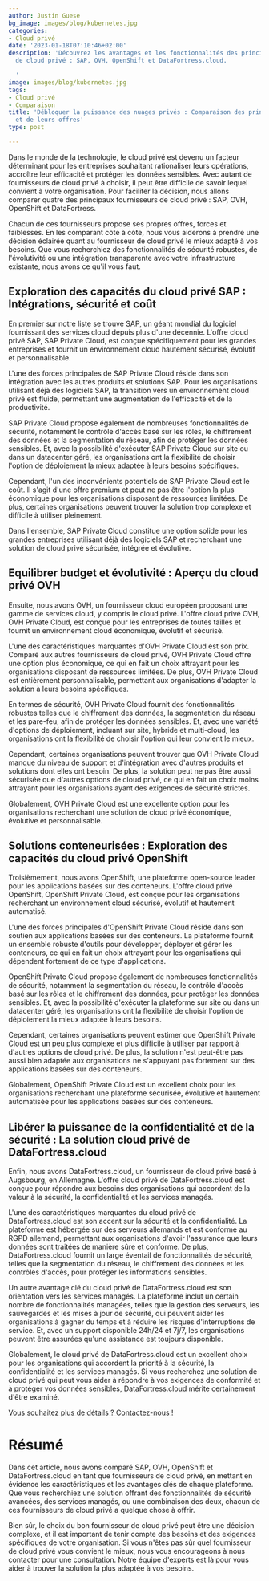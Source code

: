 ```yaml
---
author: Justin Guese
bg_image: images/blog/kubernetes.jpg
categories:
- Cloud privé
date: '2023-01-18T07:10:46+02:00'
description: 'Découvrez les avantages et les fonctionnalités des principaux fournisseurs
  de cloud privé : SAP, OVH, OpenShift et DataFortress.cloud.

  '
image: images/blog/kubernetes.jpg
tags:
- Cloud privé
- Comparaison
title: 'Débloquer la puissance des nuages privés : Comparaison des principaux fournisseurs
  et de leurs offres'
type: post

---
```

Dans le monde de la technologie, le cloud privé est devenu un facteur déterminant pour les entreprises souhaitant rationaliser leurs opérations, accroître leur efficacité et protéger les données sensibles.  Avec autant de fournisseurs de cloud privé à choisir, il peut être difficile de savoir lequel convient à votre organisation. Pour faciliter la décision, nous allons comparer quatre des principaux fournisseurs de cloud privé : SAP, OVH, OpenShift et DataFortress.

Chacun de ces fournisseurs propose ses propres offres, forces et faiblesses. En les comparant côte à côte, nous vous aiderons à prendre une décision éclairée quant au fournisseur de cloud privé le mieux adapté à vos besoins. Que vous recherchiez des fonctionnalités de sécurité robustes, de l'évolutivité ou une intégration transparente avec votre infrastructure existante, nous avons ce qu'il vous faut.

## Exploration des capacités du cloud privé SAP : Intégrations, sécurité et coût

En premier sur notre liste se trouve SAP, un géant mondial du logiciel fournissant des services cloud depuis plus d'une décennie. L'offre cloud privé SAP, SAP Private Cloud, est conçue spécifiquement pour les grandes entreprises et fournit un environnement cloud hautement sécurisé, évolutif et personnalisable.

L'une des forces principales de SAP Private Cloud réside dans son intégration avec les autres produits et solutions SAP. Pour les organisations utilisant déjà des logiciels SAP, la transition vers un environnement cloud privé est fluide, permettant une augmentation de l'efficacité et de la productivité.

SAP Private Cloud propose également de nombreuses fonctionnalités de sécurité, notamment le contrôle d'accès basé sur les rôles, le chiffrement des données et la segmentation du réseau, afin de protéger les données sensibles.  Et, avec la possibilité d'exécuter SAP Private Cloud sur site ou dans un datacenter géré, les organisations ont la flexibilité de choisir l'option de déploiement la mieux adaptée à leurs besoins spécifiques.

Cependant, l'un des inconvénients potentiels de SAP Private Cloud est le coût. Il s'agit d'une offre premium et peut ne pas être l'option la plus économique pour les organisations disposant de ressources limitées. De plus, certaines organisations peuvent trouver la solution trop complexe et difficile à utiliser pleinement.

Dans l'ensemble, SAP Private Cloud constitue une option solide pour les grandes entreprises utilisant déjà des logiciels SAP et recherchant une solution de cloud privé sécurisée, intégrée et évolutive.

## Equilibrer budget et évolutivité : Aperçu du cloud privé OVH

Ensuite, nous avons OVH, un fournisseur cloud européen proposant une gamme de services cloud, y compris le cloud privé. L'offre cloud privé OVH, OVH Private Cloud, est conçue pour les entreprises de toutes tailles et fournit un environnement cloud économique, évolutif et sécurisé.

L'une des caractéristiques marquantes d'OVH Private Cloud est son prix. Comparé aux autres fournisseurs de cloud privé, OVH Private Cloud offre une option plus économique, ce qui en fait un choix attrayant pour les organisations disposant de ressources limitées. De plus, OVH Private Cloud est entièrement personnalisable, permettant aux organisations d'adapter la solution à leurs besoins spécifiques.

En termes de sécurité, OVH Private Cloud fournit des fonctionnalités robustes telles que le chiffrement des données, la segmentation du réseau et les pare-feu, afin de protéger les données sensibles.  Et, avec une variété d'options de déploiement, incluant sur site, hybride et multi-cloud, les organisations ont la flexibilité de choisir l'option qui leur convient le mieux.

Cependant, certaines organisations peuvent trouver que OVH Private Cloud manque du niveau de support et d'intégration avec d'autres produits et solutions dont elles ont besoin.  De plus, la solution peut ne pas être aussi sécurisée que d'autres options de cloud privé, ce qui en fait un choix moins attrayant pour les organisations ayant des exigences de sécurité strictes.

Globalement, OVH Private Cloud est une excellente option pour les organisations recherchant une solution de cloud privé économique, évolutive et personnalisable.

## Solutions conteneurisées : Exploration des capacités du cloud privé OpenShift

Troisièmement, nous avons OpenShift, une plateforme open-source leader pour les applications basées sur des conteneurs. L'offre cloud privé OpenShift, OpenShift Private Cloud, est conçue pour les organisations recherchant un environnement cloud sécurisé, évolutif et hautement automatisé.

L'une des forces principales d'OpenShift Private Cloud réside dans son soutien aux applications basées sur des conteneurs. La plateforme fournit un ensemble robuste d'outils pour développer, déployer et gérer les conteneurs, ce qui en fait un choix attrayant pour les organisations qui dépendent fortement de ce type d'applications.

OpenShift Private Cloud propose également de nombreuses fonctionnalités de sécurité, notamment la segmentation du réseau, le contrôle d'accès basé sur les rôles et le chiffrement des données, pour protéger les données sensibles.  Et, avec la possibilité d'exécuter la plateforme sur site ou dans un datacenter géré, les organisations ont la flexibilité de choisir l'option de déploiement la mieux adaptée à leurs besoins.

Cependant, certaines organisations peuvent estimer que OpenShift Private Cloud est un peu plus complexe et plus difficile à utiliser par rapport à d'autres options de cloud privé. De plus, la solution n'est peut-être pas aussi bien adaptée aux organisations ne s'appuyant pas fortement sur des applications basées sur des conteneurs.

Globalement, OpenShift Private Cloud est un excellent choix pour les organisations recherchant une plateforme sécurisée, évolutive et hautement automatisée pour les applications basées sur des conteneurs.

## Libérer la puissance de la confidentialité et de la sécurité : La solution cloud privé de DataFortress.cloud

Enfin, nous avons DataFortress.cloud, un fournisseur de cloud privé basé à Augsbourg, en Allemagne. L'offre cloud privé de DataFortress.cloud est conçue pour répondre aux besoins des organisations qui accordent de la valeur à la sécurité, la confidentialité et les services managés.

L'une des caractéristiques marquantes du cloud privé de DataFortress.cloud est son accent sur la sécurité et la confidentialité. La plateforme est hébergée sur des serveurs allemands et est conforme au RGPD allemand, permettant aux organisations d'avoir l'assurance que leurs données sont traitées de manière sûre et conforme. De plus, DataFortress.cloud fournit un large éventail de fonctionnalités de sécurité, telles que la segmentation du réseau, le chiffrement des données et les contrôles d'accès, pour protéger les informations sensibles.

Un autre avantage clé du cloud privé de DataFortress.cloud est son orientation vers les services managés. La plateforme inclut un certain nombre de fonctionnalités managées, telles que la gestion des serveurs, les sauvegardes et les mises à jour de sécurité, qui peuvent aider les organisations à gagner du temps et à réduire les risques d'interruptions de service.  Et, avec un support disponible 24h/24 et 7j/7, les organisations peuvent être assurées qu'une assistance est toujours disponible.

Globalement, le cloud privé de DataFortress.cloud est un excellent choix pour les organisations qui accordent la priorité à la sécurité, la confidentialité et les services managés. Si vous recherchez une solution de cloud privé qui peut vous aider à répondre à vos exigences de conformité et à protéger vos données sensibles, DataFortress.cloud mérite certainement d'être examiné.

[Vous souhaitez plus de détails ? Contactez-nous !](/contact)

# Résumé

Dans cet article, nous avons comparé SAP, OVH, OpenShift et DataFortress.cloud en tant que fournisseurs de cloud privé, en mettant en évidence les caractéristiques et les avantages clés de chaque plateforme. Que vous recherchiez une solution offrant des fonctionnalités de sécurité avancées, des services managés, ou une combinaison des deux, chacun de ces fournisseurs de cloud privé a quelque chose à offrir.

Bien sûr, le choix du bon fournisseur de cloud privé peut être une décision complexe, et il est important de tenir compte des besoins et des exigences spécifiques de votre organisation. Si vous n'êtes pas sûr quel fournisseur de cloud privé vous convient le mieux, nous vous encourageons à nous contacter pour une consultation. Notre équipe d'experts est là pour vous aider à trouver la solution la plus adaptée à vos besoins.
